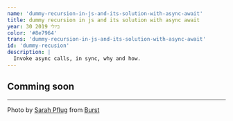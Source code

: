 ```yaml
---
name: 'dummy-recursion-in-js-and-its-solution-with-async-await'
title: dummy recursion in js and its solution with async await
year: 30 ביולי 2019
color: '#8e7964'
trans: 'dummy-recursion-in-js-and-its-solution-with-async-await'
id: 'dummy-recusion'
description: |
  Invoke async calls, in sync, why and how.
---
```


## Comming soon

----

Photo by <a href="https://burst.shopify.com/@sarahpflugphoto?utm_campaign=photo_credit&amp;utm_content=Free+Finger+Pointing+At+Javascript+Code+Photo+%E2%80%94+High+Res+Pictures&amp;utm_medium=referral&amp;utm_source=credit">Sarah Pflug</a> from <a href="https://burst.shopify.com/api-tech?utm_campaign=photo_credit&amp;utm_content=Free+Finger+Pointing+At+Javascript+Code+Photo+%E2%80%94+High+Res+Pictures&amp;utm_medium=referral&amp;utm_source=credit">Burst</a>